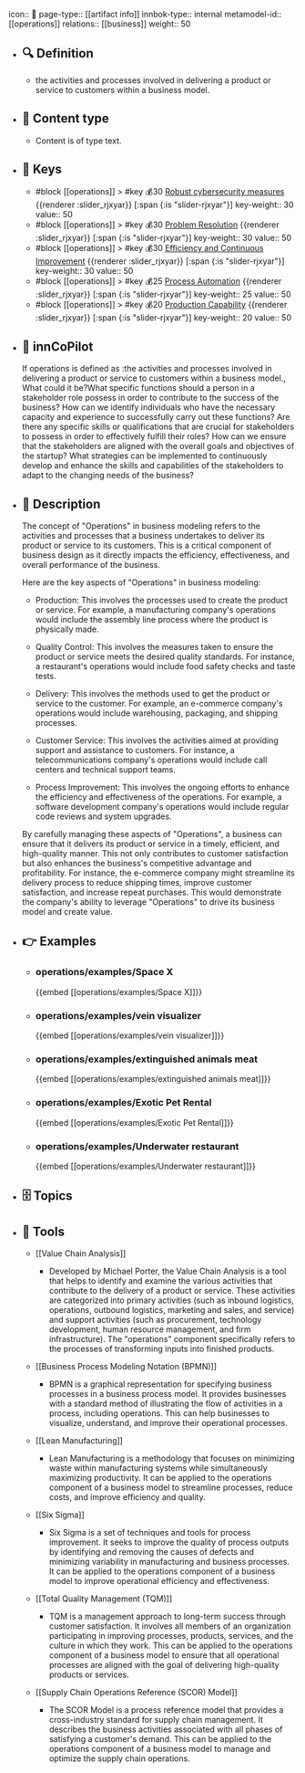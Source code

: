 icon:: 🧿
page-type:: [[artifact info]]
innbok-type:: internal
metamodel-id:: [[operations]]
relations:: [[business]]
weight:: 50

- ## 🔍 Definition
  - the activities and processes involved in delivering a product or service to customers within a business model.
- ## 📰 Content type 
  - Content is of type text.
  
- ## 🔑 Keys
  - #block [[operations]] > #key 💰30 [Robust cybersecurity measures](https://go.plastilinn.com/#/page/operations%2FRobust%20cybersecurity%20measures) {{renderer :slider_rjxyar}} [:span {:is "slider-rjxyar"}] 
    key-weight:: 30
    value:: 50
  - #block [[operations]] > #key 💰30 [Problem Resolution](https://go.plastilinn.com/#/page/operations%2FProblem%20Resolution) {{renderer :slider_rjxyar}} [:span {:is "slider-rjxyar"}] 
    key-weight:: 30
    value:: 50
  - #block [[operations]] > #key 💰30 [Efficiency and Continuous Improvement](https://go.plastilinn.com/#/page/operations%2FEfficiency%20and%20Continuous%20Improvement) {{renderer :slider_rjxyar}} [:span {:is "slider-rjxyar"}] 
    key-weight:: 30
    value:: 50
  - #block [[operations]] > #key 💰25 [Process Automation](https://go.plastilinn.com/#/page/operations%2FProcess%20Automation) {{renderer :slider_rjxyar}} [:span {:is "slider-rjxyar"}] 
    key-weight:: 25
    value:: 50
  - #block [[operations]] > #key 💰20 [Production Capability](https://go.plastilinn.com/#/page/operations%2FProduction%20Capability) {{renderer :slider_rjxyar}} [:span {:is "slider-rjxyar"}] 
    key-weight:: 20
    value:: 50
- ## 🤖 innCoPilot
  If operations is defined as :the activities and processes involved in delivering a product or service to customers within a business model., What could it be?What specific functions should a person in a stakeholder role possess in order to contribute to the success of the business?
  How can we identify individuals who have the necessary capacity and experience to successfully carry out these functions?
  Are there any specific skills or qualifications that are crucial for stakeholders to possess in order to effectively fulfill their roles?
  How can we ensure that the stakeholders are aligned with the overall goals and objectives of the startup?
  What strategies can be implemented to continuously develop and enhance the skills and capabilities of the stakeholders to adapt to the changing needs of the business?
- ## 📖 Description
  The concept of "Operations" in business modeling refers to the activities and processes that a business undertakes to deliver its product or service to its customers. This is a critical component of business design as it directly impacts the efficiency, effectiveness, and overall performance of the business. 
  
  Here are the key aspects of "Operations" in business modeling:
  
  - Production: This involves the processes used to create the product or service. For example, a manufacturing company's operations would include the assembly line process where the product is physically made.
  
  - Quality Control: This involves the measures taken to ensure the product or service meets the desired quality standards. For instance, a restaurant's operations would include food safety checks and taste tests.
  
  - Delivery: This involves the methods used to get the product or service to the customer. For example, an e-commerce company's operations would include warehousing, packaging, and shipping processes.
  
  - Customer Service: This involves the activities aimed at providing support and assistance to customers. For instance, a telecommunications company's operations would include call centers and technical support teams.
  
  - Process Improvement: This involves the ongoing efforts to enhance the efficiency and effectiveness of the operations. For example, a software development company's operations would include regular code reviews and system upgrades.
  
  By carefully managing these aspects of "Operations", a business can ensure that it delivers its product or service in a timely, efficient, and high-quality manner. This not only contributes to customer satisfaction but also enhances the business's competitive advantage and profitability. For instance, the e-commerce company might streamline its delivery process to reduce shipping times, improve customer satisfaction, and increase repeat purchases. This would demonstrate the company's ability to leverage "Operations" to drive its business model and create value.
- ## 👉 Examples
  - ### operations/examples/Space X
    {{embed [[operations/examples/Space X]]}}
  - ### operations/examples/vein visualizer
    {{embed [[operations/examples/vein visualizer]]}}
  - ### operations/examples/extinguished animals meat
    {{embed [[operations/examples/extinguished animals meat]]}}
  - ### operations/examples/Exotic Pet Rental
    {{embed [[operations/examples/Exotic Pet Rental]]}}
  - ### operations/examples/Underwater restaurant
    {{embed [[operations/examples/Underwater restaurant]]}}
  
- ## 🗄️ Topics
  
- ## 🧰 Tools
  - [[Value Chain Analysis]]
    - Developed by Michael Porter, the Value Chain Analysis is a tool that helps to identify and examine the various activities that contribute to the delivery of a product or service. These activities are categorized into primary activities (such as inbound logistics, operations, outbound logistics, marketing and sales, and service) and support activities (such as procurement, technology development, human resource management, and firm infrastructure). The "operations" component specifically refers to the processes of transforming inputs into finished products.
    
  - [[Business Process Modeling Notation (BPMN)]]
    - BPMN is a graphical representation for specifying business processes in a business process model. It provides businesses with a standard method of illustrating the flow of activities in a process, including operations. This can help businesses to visualize, understand, and improve their operational processes.
  
  - [[Lean Manufacturing]]
    - Lean Manufacturing is a methodology that focuses on minimizing waste within manufacturing systems while simultaneously maximizing productivity. It can be applied to the operations component of a business model to streamline processes, reduce costs, and improve efficiency and quality.
  
  - [[Six Sigma]]
    - Six Sigma is a set of techniques and tools for process improvement. It seeks to improve the quality of process outputs by identifying and removing the causes of defects and minimizing variability in manufacturing and business processes. It can be applied to the operations component of a business model to improve operational efficiency and effectiveness.
  
  - [[Total Quality Management (TQM)]]
    - TQM is a management approach to long-term success through customer satisfaction. It involves all members of an organization participating in improving processes, products, services, and the culture in which they work. This can be applied to the operations component of a business model to ensure that all operational processes are aligned with the goal of delivering high-quality products or services.
  
  - [[Supply Chain Operations Reference (SCOR) Model]]
    - The SCOR Model is a process reference model that provides a cross-industry standard for supply chain management. It describes the business activities associated with all phases of satisfying a customer's demand. This can be applied to the operations component of a business model to manage and optimize the supply chain operations.
